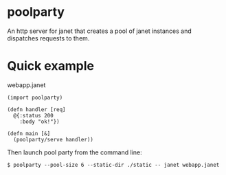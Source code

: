 # poolparty

An http server for janet that creates a pool of janet instances and dispatches requests to them.


# Quick example

webapp.janet
```
(import poolparty)

(defn handler [req]
  @{:status 200
    :body "ok!"})

(defn main [&]
  (poolparty/serve handler))
```

Then launch pool party from the command line:

```
$ poolparty --pool-size 6 --static-dir ./static -- janet webapp.janet
```

